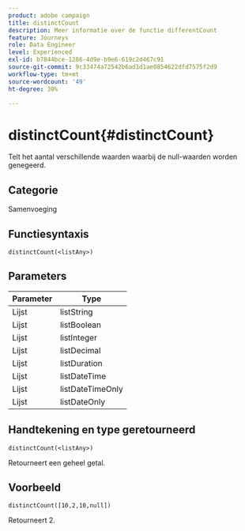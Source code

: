 ```yaml
---
product: adobe campaign
title: distinctCount
description: Meer informatie over de functie differentCount
feature: Journeys
role: Data Engineer
level: Experienced
exl-id: b7844bce-1286-4d9e-b9e6-619c2d467c91
source-git-commit: 9c33474a72542b6ad1d1ae0854622dfd7575f2d9
workflow-type: tm+mt
source-wordcount: '49'
ht-degree: 30%

---
```


# distinctCount{#distinctCount}

Telt het aantal verschillende waarden waarbij de null-waarden worden genegeerd.

## Categorie

Samenvoeging

## Functiesyntaxis

`distinctCount(<listAny>)`

## Parameters

| Parameter | Type |
|-----------|------------------|
| Lijst | listString |
| Lijst | listBoolean |
| Lijst | listInteger |
| Lijst | listDecimal |
| Lijst | listDuration |
| Lijst | listDateTime |
| Lijst | listDateTimeOnly |
| Lijst | listDateOnly |

## Handtekening en type geretourneerd

`distinctCount(<listAny>)`

Retourneert een geheel getal.

## Voorbeeld

`distinctCount([10,2,10,null])`

Retourneert 2.
